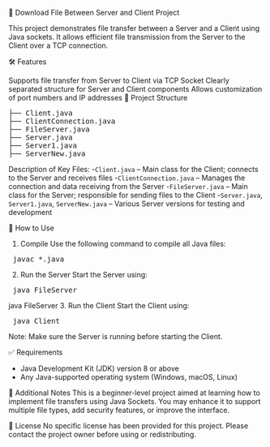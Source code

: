 📁 Download File Between Server and Client Project

This project demonstrates file transfer between a Server and a Client using Java sockets. It allows efficient file transmission from the Server to the Client over a TCP connection.

🛠️ Features

Supports file transfer from Server to Client via TCP Socket
Clearly separated structure for Server and Client components
Allows customization of port numbers and IP addresses
📂 Project Structure
<pre>├── Client.java
├── ClientConnection.java
├── FileServer.java
├── Server.java
├── Server1.java
├── ServerNew.java</pre>

Description of Key Files:
-`Client.java` – Main class for the Client; connects to the Server and receives files
-`ClientConnection.java` – Manages the connection and data receiving from the Server
-`FileServer.java` – Main class for the Server; responsible for sending files to the Client
-`Server.java`, `Server1.java`, `ServerNew.java` – Various Server versions for testing and development

🚀 How to Use

1. Compile
Use the following command to compile all Java files:
<pre> javac *.java </pre>

2. Run the Server
Start the Server using:
<pre> java FileServer </pre>

java FileServer
3. Run the Client
Start the Client using:
<pre> java Client </pre>
Note: Make sure the Server is running before starting the Client.

✅ Requirements
- Java Development Kit (JDK) version 8 or above
- Any Java-supported operating system (Windows, macOS, Linux)

📌 Additional Notes
This is a beginner-level project aimed at learning how to implement file transfers using Java Sockets.
You may enhance it to support multiple file types, add security features, or improve the interface.

📄 License
No specific license has been provided for this project. Please contact the project owner before using or redistributing.
